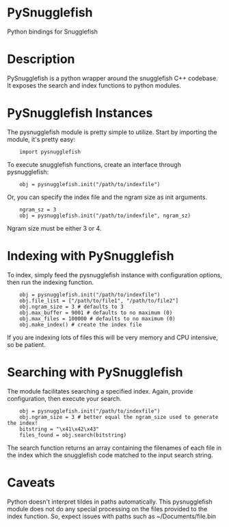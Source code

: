 PySnugglefish
=======================

Python bindings for Snugglefish

Description
===========
PySnugglefish is a python wrapper around the snugglefish C++ codebase. It exposes the search and index functions to python modules.

PySnugglefish Instances
=======================
The pysnugglefish module is pretty simple to utilize.
Start by importing the module, it's pretty easy:

		import pysnugglefish

To execute snugglefish functions, create an interface through pysnugglefish:

		obj = pysnugglefish.init("/path/to/indexfile")
		

Or, you can specify the index file and the ngram size as init arguments.
		
		ngram_sz = 3
		obj = pysnugglefish.init("/path/to/indexfile", ngram_sz)

Ngram size must be either 3 or 4.

Indexing with PySnugglefish
===========================

To index, simply feed the pysnugglefish instance with configuration options, then run the indexing function. 

		obj = pysnugglefish.init("/path/to/indexfile")
		obj.file_list = ["/path/to/file1", "/path/to/file2"]
		obj.ngram_size = 3 # defaults to 3
		obj.max_buffer = 9001 # defaults to no maximum (0)
		obj.max_files = 100000 # defaults to no maximum (0)
		obj.make_index() # create the index file

If you are indexing lots of files this will be very memory and CPU intensive, so be patient.

Searching with PySnugglefish
============================
The module facilitates searching a specified index.
Again, provide configuration, then execute your search.

		obj = pysnugglefish.init("/path/to/indexfile")
		obj.ngram_size = 3 # better equal the ngram_size used to generate the index!
		bitstring = "\x41\x42\x43"
		files_found = obj.search(bitstring)
		
The search function returns an array containing the filenames of each file in the index which the snugglefish code matched to the input search string.

Caveats
=======
Python doesn't interpret tildes in paths automatically. This pysnugglefish module does not do any special processing on the files provided to the index function. So, expect issues with paths such as ~/Documents/file.bin
